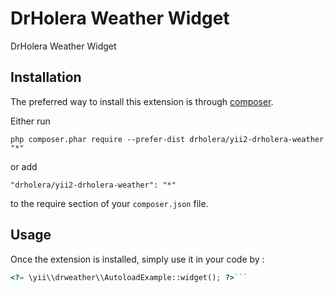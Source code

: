 DrHolera Weather Widget
=======================
DrHolera Weather Widget

Installation
------------

The preferred way to install this extension is through [composer](http://getcomposer.org/download/).

Either run

```
php composer.phar require --prefer-dist drholera/yii2-drholera-weather "*"
```

or add

```
"drholera/yii2-drholera-weather": "*"
```

to the require section of your `composer.json` file.


Usage
-----

Once the extension is installed, simply use it in your code by  :

```php
<?= \yii\\drweather\\AutoloadExample::widget(); ?>```

